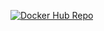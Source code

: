 [![Docker Hub Repo](https://img.shields.io/docker/pulls/delvalle93/spring_authenticator.svg)](https://hub.docker.com/repository/docker/delvalle93/spring_authenticator)

